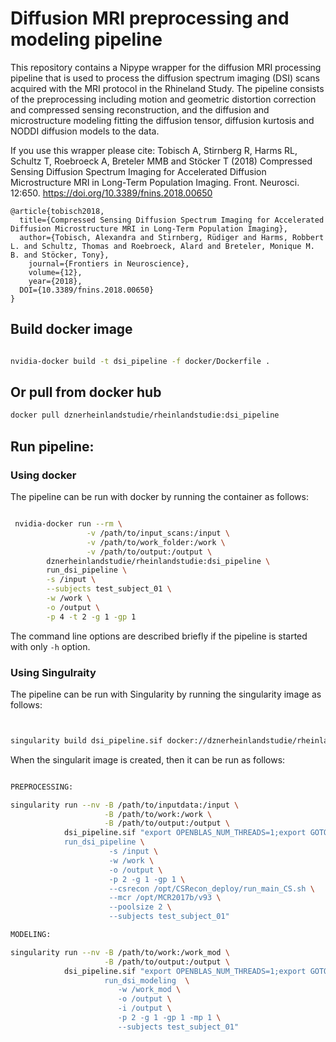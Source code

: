 # Diffusion MRI preprocessing and modeling pipeline
This repository contains a Nipype wrapper for the diffusion MRI processing pipeline that is used to process the diffusion spectrum imaging (DSI) scans acquired with the MRI protocol in the Rhineland Study. The pipeline consists of the preprocessing including motion and geometric distortion correction and compressed sensing reconstruction, and the diffusion and microstructure modeling fitting the diffusion tensor, diffusion kurtosis and NODDI diffusion models to the data.

If you use this wrapper please cite:
Tobisch A, Stirnberg R, Harms RL, Schultz T, Roebroeck A, Breteler MMB and Stöcker T (2018) Compressed Sensing Diffusion Spectrum Imaging for Accelerated Diffusion Microstructure MRI in Long-Term Population Imaging. Front. Neurosci. 12:650. https://doi.org/10.3389/fnins.2018.00650

```
@article{tobisch2018,
  title={Compressed Sensing Diffusion Spectrum Imaging for Accelerated Diffusion Microstructure MRI in Long-Term Population Imaging},      
  author={Tobisch, Alexandra and Stirnberg, Rüdiger and Harms, Robbert L. and Schultz, Thomas and Roebroeck, Alard and Breteler, Monique M. B. and Stöcker, Tony},   
	journal={Frontiers in Neuroscience},      
	volume={12},           
	year={2018},
  DOI={10.3389/fnins.2018.00650}
}
```
## Build docker image

```bash

nvidia-docker build -t dsi_pipeline -f docker/Dockerfile .


```

## Or pull from docker hub

```bash
docker pull dznerheinlandstudie/rheinlandstudie:dsi_pipeline
```

## Run pipeline:

### Using docker
The pipeline can be run with docker by running the container as follows:


```bash

 nvidia-docker run --rm \
                 -v /path/to/input_scans:/input \
                 -v /path/to/work_folder:/work \
                 -v /path/to/output:/output \
        dznerheinlandstudie/rheinlandstudie:dsi_pipeline \
        run_dsi_pipeline \
        -s /input \
        --subjects test_subject_01 \
        -w /work \
        -o /output \
        -p 4 -t 2 -g 1 -gp 1

```

The command line options are described briefly if the pipeline is started with only ```-h``` option.

### Using Singulraity

The pipeline can be run with Singularity by running the singularity image as follows:

```bash


singularity build dsi_pipeline.sif docker://dznerheinlandstudie/rheinlandstudie:dsi_pipeline
```

When the singularit image is created, then it can be run as follows:

```bash

PREPROCESSING:

singularity run --nv -B /path/to/inputdata:/input \
                     -B /path/to/work:/work \
                     -B /path/to/output:/output \
            dsi_pipeline.sif "export OPENBLAS_NUM_THREADS=1;export GOTO_NUM_THREADS=1;export OMP_NUM_THREADS=1;ulimit -s unlimited;export PYTHONWARNINGS="ignore";\
            run_dsi_pipeline \
                      -s /input \
                      -w /work \
                      -o /output \
                      -p 2 -g 1 -gp 1 \
                      --csrecon /opt/CSRecon_deploy/run_main_CS.sh \
                      --mcr /opt/MCR2017b/v93 \
                      --poolsize 2 \
                      --subjects test_subject_01"

MODELING:

singularity run --nv -B /path/to/work:/work_mod \
                     -B /path/to/output:/output \
            dsi_pipeline.sif "export OPENBLAS_NUM_THREADS=1;export GOTO_NUM_THREADS=1;export OMP_NUM_THREADS=1;ulimit -s unlimited;export PYTHONWARNINGS="ignore";\
                     run_dsi_modeling  \
                        -w /work_mod \
                        -o /output \
                        -i /output \
                        -p 2 -g 1 -gp 1 -mp 1 \
                        --subjects test_subject_01"

```
